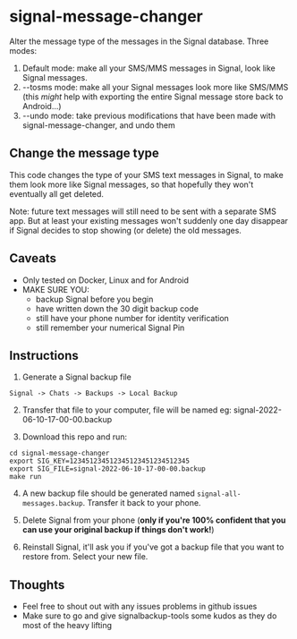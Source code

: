 # signal-message-changer

Alter the message type of the messages in the Signal database. Three modes:

1. Default mode: make all your SMS/MMS messages in Signal, look like Signal messages.
2. --tosms mode: make all your Signal messages look more like SMS/MMS (this *might* help with exporting the entire Signal message store back to Android...)
3. --undo mode: take previous modifications that have been made with signal-message-changer, and undo them


## Change the message type

This code changes the type of your SMS text messages in Signal, to make them
look more like Signal messages, so that hopefully they won't eventually all get deleted.

Note: future text messages will still need to be sent with a separate SMS app.
But at least your existing messages won't suddenly one day disappear if Signal decides
to stop showing (or delete) the old messages.

## Caveats

 * Only tested on Docker, Linux and for Android
 * MAKE SURE YOU:
     - backup Signal before you begin
     - have written down the 30 digit backup code
     - still have your phone number for identity verification
     - still remember your numerical Signal Pin


## Instructions

1. Generate a Signal backup file

```
Signal -> Chats -> Backups -> Local Backup
```

2. Transfer that file to your computer, file will be named eg: signal-2022-06-10-17-00-00.backup

3. Download this repo and run:

```
cd signal-message-changer
export SIG_KEY=123451234512345123451234512345
export SIG_FILE=signal-2022-06-10-17-00-00.backup
make run
```

4. A new backup file should be generated named `signal-all-messages.backup`. Transfer it back to your phone.

5. Delete Signal from your phone (**only if you're 100% confident that you can use your original backup if things don't work!**)

6. Reinstall Signal, it'll ask you if you've got a backup file that you want to restore from. Select your new file.


## Thoughts
* Feel free to shout out with any issues problems in github issues
* Make sure to go and give signalbackup-tools some kudos as they do most of the heavy lifting
